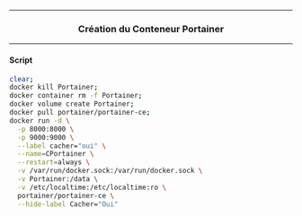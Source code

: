 ------------------------------------------------------------------------------------------------------------------------------------------------------
### <p align='center'> Création du Conteneur Portainer </p>

------------------------------------------------------------------------------------------------------------------------------------------------------
#### Script
```bash
clear;
docker kill Portainer;
docker container rm -f Portainer;
docker volume create Portainer;
docker pull portainer/portainer-ce;
docker run -d \
  -p 8000:8000 \
  -p 9000:9000 \
  --label cacher="oui" \
  --name=CPortainer \
  --restart=always \
  -v /var/run/docker.sock:/var/run/docker.sock \
  -v Portainer:/data \
  -v /etc/localtime:/etc/localtime:ro \
  portainer/portainer-ce \
  --hide-label Cacher="Oui"
```
